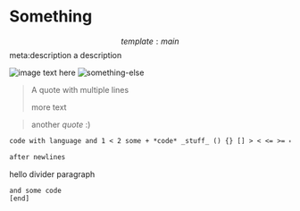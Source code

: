 # Something
$$ template:main
$$ meta:description a description

![image text here](/public/foobar/image.png)
![something-else](/public/foobar/image-link2.png)

> A quote
> with multiple
> lines
> 
> more
> text

> another _quote_
> :)

```md
code with language and 1 < 2 some + *code* _stuff_ () {} [] > < <= >= == != and some more

after newlines
```

hello divider paragraph

```
and some code
[end]
```
